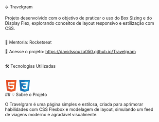✈️ Travelgram

Projeto desenvolvido com o objetivo de praticar o uso do Box Sizing e do Display Flex, explorando conceitos de layout responsivo e estilização com CSS.
##
💜 Mentoria: Rocketseat

🔗 Acesse o projeto:
https://davidssouza050.github.io/Travelgram
##
🛠️ Tecnologias Utilizadas
<div style="display: inline_block"><br> <img align="center" alt="HTML5" height="40" width="40" src="https://raw.githubusercontent.com/devicons/devicon/master/icons/html5/html5-original.svg"> <img align="center" alt="CSS3" height="40" width="40" src="https://raw.githubusercontent.com/devicons/devicon/master/icons/css3/css3-original.svg"> </div>
##
💡 Sobre o Projeto

O Travelgram é uma página simples e estilosa, criada para aprimorar habilidades com CSS Flexbox e modelagem de layout, simulando um feed de viagens moderno e agradável visualmente.
